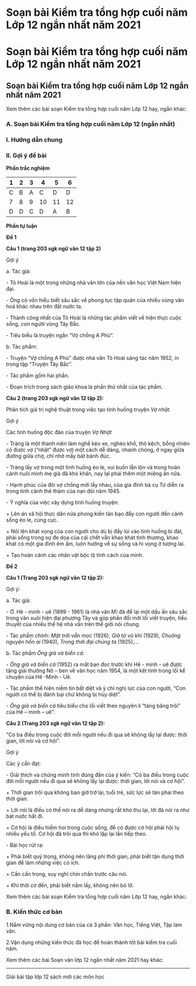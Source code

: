 # Soạn bài Kiểm tra tổng hợp cuối năm Lớp 12 ngắn nhất năm 2021

# Soạn bài Kiểm tra tổng hợp cuối năm Lớp 12 ngắn nhất năm 2021

## Soạn bài Kiểm tra tổng hợp cuối năm Lớp 12 ngắn nhất năm 2021

Xem thêm các bài soạn Kiểm tra tổng hợp cuối năm Lớp 12 hay, ngắn khác:

### **A. Soạn bài Kiểm tra tổng hợp cuối năm Lớp 12 (ngắn nhất)**

### I. Hướng dẫn chung

### II. Gợi ý đề bài

**Phần trắc nghiệm**

1 |  2 |  3 |  4 |  5 |  6  
---|---|---|---|---|---  
C |  B |  A |  C |  D |  D  
7 |  8 |  9 |  10 |  11 |  12  
D |  D |  C |  D |  A |  B  
  
**Phần tự luận**

**Đề 1**

**Câu 1 (trang 203 sgk ngữ văn 12 tập 2)**

Gợi ý

a. Tác giả:

\- Tô Hoài là một trong những nhà văn lớn của nền văn học Việt Nam hiện đại.

\- Ông có vốn hiểu biết sâu sắc về phong tục tập quán của nhiều vùng văn hoá khác nhau trên đất nước ta.

\- Thành công nhất của Tô Hoài là những tác phẩm viết về hiện thực cuộc sống, con người vùng Tây Bắc.

\- Tiêu biểu là truyện ngắn “Vợ chồng A Phủ”.

b. Tác phẩm:

\- Truyện “Vợ chồng A Phủ” được nhà văn Tô Hoài sáng tác năm 1952, in trong tập “Truyện Tây Bắc”.

\- Tác phẩm gồm hai phần.

\- Đoạn trích trong sách giáo khoa là phần thứ nhất của tác phẩm.

**Câu 2 (trang 203 sgk ngữ văn 12 tập 2):**

Phân tích giá trị nghệ thuật trong việc tạo tình huống truyện _Vợ nhặt._

Gợi ý

Các tình huống độc đáo của truyện _Vợ Nhặt_

\- Tràng là một thanh niên làm nghề kéo xe, nghèo khổ, thô kệch, bỗng nhiên có được vợ (“nhặt” được vợ) một cách dễ dàng, nhanh chóng, ở ngay giữa đường giữa chợ, chỉ nhờ mấy bát bánh đúc.

\- Tràng lấy vợ trong một tình huống éo le, vui buồn lẫn lộn và trong hoàn cảnh nuôi mình mẹ già đã khó khăn, nay lại phải thêm một miệng ăn nữa.

\- Hạnh phúc của đôi vợ chồng mới lấy nhau, của gia đình bà cụ Tứ diễn ra trong tình cảnh thê thảm của nạn đói năm 1945.

\- Ý nghĩa của việc xây dựng tình huống truyện:

\+ Lên án xã hội thực dân nửa phong kiến tàn bạo đẩy con người đến cảnh sống éo le, cùng cực.

\+ Nói lên khát vọng của con người cho dù bị đẩy lùi vào tình huống bi đát, phải sống trong sự đe dọa của cái chết vẫn khao khát tình thương, khao khát có một gia đình êm ấm, luôn hướng về sự sống và hi vọng ở tương lai.

\+ Tạo hoàn cảnh các nhân vật bộc lộ tính cách của mình.

**Đề 2**

**Câu 1 (Trang 203 sgk ngữ văn 12 tập 2):**

Gợi ý: 

a. Tác giả:

\- Ơ. Hê - minh - uê (1899 - 1961) là nhà văn Mĩ đã để lại một dấu ấn sâu sắc trong văn xuôi hiện đại phương Tây và góp phần đổi mới lối viết truyện, tiểu thuyết của nhiều thế hệ nhà văn trên thế giới nói chung.

\- Tác phẩm chính: _Mặt trời vẫn mọc_ (1926), _Giã từ vũ khí_ (1929), _Chuông nguyện hồn ai_ (1940), _Trong thời đại chúng ta_ (1925),...

b. Tác phẩm _Ông già và biển cả:_

\- _Ông già và biển cả_ (1952) ra mắt bạn đọc trước khi Hê - minh - uê được tặng giải thưởng Nô – ben về văn học năm 1954, là một kết tinh trong lối kể chuyện của Hê -Minh - Uê.

\- Tác phẩm thể hiện niềm tin bất diệt và ý chí nghị lực của con người, “Con người có thể bị đánh bại chứ không bị hủy diệt”.

\- _Ông già và biển cả_ tiêu biểu cho lối viết theo nguyên lí “tảng băng trôi” của Hê – minh – uê”.

**Câu 2 (Trang 203 sgk ngữ văn 12 tập 2):**

“Có ba điều trong cuộc đời mỗi người nếu đi qua sẽ không lấy lại được: thời gian, lời nói và cơ hội”.

Gợi ý

Các ý cần đạt:

\- Giải thích và chứng minh tính đúng đắn của ý kiến: “Có ba điều trong cuộc đời mỗi người nếu đi qua sẽ không lấy lại được: thời gian, lời nói và cơ hội”.

\+ Thời gian trôi qua không bao giờ trở lại, tuổi trẻ, sức lực sẽ tàn phai theo thời gian.

\+ Lời nói là điều có thể nói ra dễ dàng nhưng rất khó thu lại, lời đã nói ra như bát nước hắt đi.

\+ Cơ hội là điều hiếm hoi trong cuộc sống, để có được cơ hội phải hội tụ nhiều yếu tố. Cơ hội đã trôi qua thì khó lặp lại lần tiếp theo.

\- Bài học rút ra:

\+ Phải biết quý trọng, không nên lãng phí thời gian, phải biết tận dụng thời gian để làm những việc có ích.

\+ Cần cẩn trọng, suy nghĩ chín chắn trước câu nói.

\+ Khi thời cơ đến, phải biết nắm lấy, không nên bỏ lỡ.

Xem thêm các bài soạn Kiểm tra tổng hợp cuối năm Lớp 12 hay, ngắn khác:

### **B. Kiến thức cơ bản**

1.Nắm vững nội dung cơ bản của cả 3 phần: Văn học, Tiếng Việt, Tập làm văn.

2.Vận dụng những kiến thức đã học để hoàn thành tốt bài kiểm tra cuối năm.

Xem thêm các bài Soạn văn lớp 12 ngắn nhất năm 2021 hay khác:

* * *

Giải bài tập lớp 12 sách mới các môn học
